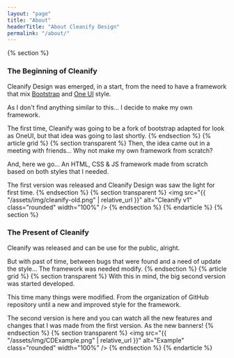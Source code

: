 ```yaml
---
layout: "page"
title: "About"
headerTitle: "About Cleanify Design"
permalink: "/about/"
---
```

{% section %}

### The Beginning of Cleanify

Cleanify Design was emerged, in a start, from the need to have a framework that mix [Bootstrap](https://getbootstrap.com/) and [One UI](https://www.samsung.com/global/galaxy/apps/one-ui/) style.

As I don't find anything similar to this... I decide to make my own framework.

The first time, Cleanify was going to be a fork of bootstrap adapted for look as OneUI, but that idea was going to last shortly.
{% endsection %}
{% article grid %}
{% section transparent %}
Then, the idea came out in a meeting with friends... Why not make my own framework from scratch?

And, here we go... An HTML, CSS & JS framework made from scratch based on both styles that I needed.

The first version was released and Cleanify Design was saw the light for first time.
{% endsection %}
{% section transparent %}
<img src="{{ "/assets/img/cleanify-old.png" | relative_url }}" alt="Cleanify v1" class="rounded" width="100%" />
{% endsection %}
{% endarticle %}
{% section %}

### The Present of Cleanify

Cleanify was released and can be use for the public, alright.

But with past of time, between bugs that were found and a need of update the style... The framework was needed modify.
{% endsection %}
{% article grid %}
{% section transparent %}
With this in mind, the big second version was started developed.

This time many things were modified. From the organization of GitHub repository until a new and improved style for the framework.

The second version is here and you can watch all the new features and changes that I was made from the first version. As the new banners!
{% endsection %}
{% section transparent %}
<img src="{{ "/assets/img/CDExample.png" | relative_url }}" alt="Example" class="rounded" width="100%" />
{% endsection %}
{% endarticle %}
